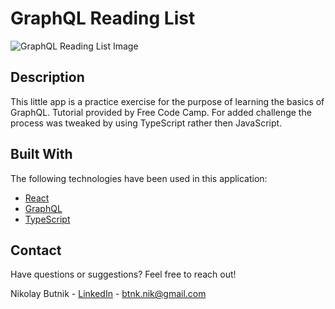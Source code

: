 # GraphQL Reading List

![GraphQL Reading List Image](https://github.com/nikolaybutnik/graphql-readinglist/blob/main/client/public/images/graphql-readinglist-screenshot.png?raw=true)

## Description

This little app is a practice exercise for the purpose of learning the basics of GraphQL. Tutorial provided by Free Code Camp. For added challenge the process was tweaked by using TypeScript rather then JavaScript.

## Built With

The following technologies have been used in this application:

- [React](https://reactjs.org/)
- [GraphQL](https://graphql.org/)
- [TypeScript](https://www.typescriptlang.org/)

## Contact

Have questions or suggestions? Feel free to reach out!

Nikolay Butnik - [LinkedIn](https://www.linkedin.com/in/nikolay-butnik/) - btnk.nik@gmail.com
